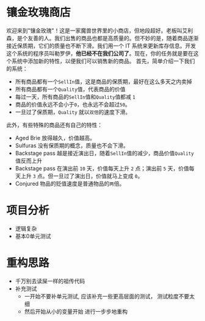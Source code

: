 # 镶金玫瑰商店

欢迎来到"镶金玫瑰"！这是一家魔兽世界里的小商店，但地段超好。老板叫艾利森，是个友善的人。我们出售的商品也都是高质量的。但不妙的是，随着商品逐渐接近保质期，它们的质量也不断下滑。我们用一个 IT 系统来更新库存信息。开发这个系统的程序员叫勒罗伊，**他已经不在我们公司了**。现在，你的任务就是要在这个系统中添加新的特性，以便我们可以销售新的商品。
首先，简单介绍一下我们的系统：

- 所有商品都有一个`SellIn`值，这是商品的保质期，最好在这么多天之内卖掉
- 所有商品都有一个`Quality`值，代表商品的价值
- 每过一天，所有商品的`SellIn`值和`Quality`值都减 `1`
- 商品的价值永远不会小于`0`，也永远不会超过`50`。
- 一旦过了保质期，`Quality` 就以`双倍`的速度下滑。

此外，有些特殊的商品还有自己的特性：

- Aged Brie      放得越久，价值越高。
- Sulfuras       没有保质期的概念，质量也不会下滑。
- Backstage pass 越是接近演出日，随着`SellIn`值的减少，商品价值`Quality`值反而上升
- Backstage pass 在演出前 `10` 天，价值每天上升 `2` 点；演出前 `5` 天，价值每天上升 `3` 点。但一旦过了演出日，价值就马上变成 `0`。
- Conjured       物品的贬值速度是普通物品的`两`倍。


# 项目分析
- 逻辑复杂
- 基本0单元测试

# 重构思路
- 千万别去读屎一样的祖传代码
- 补充测试
  - 一开始不要补单元测试, 应该补充一些更高层面的测试， 测试粒度不要太细
  - 然后开始从小的变量开始 进行一步步地重构